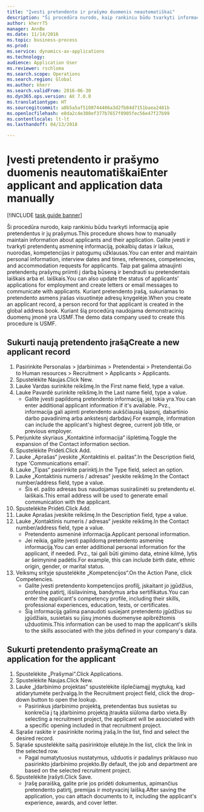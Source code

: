 ```yaml
--- 
title: "Įvesti pretendento ir prašymo duomenis neautomatiškai"
description: "Ši procedūra nurodo, kaip rankiniu būdu tvarkyti informaciją apie pretendentus ir jų prašymus."
author: kherr75
manager: AnnBe
ms.date: 11/14/2016
ms.topic: business-process
ms.prod: 
ms.service: dynamics-ax-applications
ms.technology: 
audience: Application User
ms.reviewer: rschloma
ms.search.scope: Operations
ms.search.region: Global
ms.author: kherr
ms.search.validFrom: 2016-06-30
ms.dyn365.ops.version: AX 7.0.0
ms.translationtype: HT
ms.sourcegitcommit: a8b5a5af5108744406a3d2fb84d7151baea2481b
ms.openlocfilehash: e0da2c4e308ef377b7657f0905fec56e47f27b99
ms.contentlocale: lt-lt
ms.lasthandoff: 04/13/2018

---
```

# <a name="enter-applicant-and-application-data-manually"></a><span data-ttu-id="bbae4-103">Įvesti pretendento ir prašymo duomenis neautomatiškai</span><span class="sxs-lookup"><span data-stu-id="bbae4-103">Enter applicant and application data manually</span></span>

[!INCLUDE [task guide banner](../../includes/task-guide-banner.md)]

<span data-ttu-id="bbae4-104">Ši procedūra nurodo, kaip rankiniu būdu tvarkyti informaciją apie pretendentus ir jų prašymus.</span><span class="sxs-lookup"><span data-stu-id="bbae4-104">This procedure shows how to manually maintain information about applicants and their application.</span></span>   <span data-ttu-id="bbae4-105">Galite įvesti ir tvarkyti pretendentų asmeninę informaciją, pokalbių datas ir laikus, nuorodas, kompetencijas ir patogumų užklausas.</span><span class="sxs-lookup"><span data-stu-id="bbae4-105">You can enter and maintain personal information, interview dates and times, references, competencies, and accommodation requests for applicants.</span></span> <span data-ttu-id="bbae4-106">Taip pat galima atnaujinti pretendentų prašymų priimti į darbą būseną ir bendrauti su pretendentais laiškais arba el. laiškais.</span><span class="sxs-lookup"><span data-stu-id="bbae4-106">You can also update the status of applicants’ applications for employment and create letters or email messages to communicate with applicants.</span></span> <span data-ttu-id="bbae4-107">Kuriant pretendento įrašą, sukuriamas to pretendento asmens įrašas visuotinėje adresų knygelėje.</span><span class="sxs-lookup"><span data-stu-id="bbae4-107">When you create an applicant record, a person record for that applicant is created in the global address book.</span></span>       <span data-ttu-id="bbae4-108">Kuriant šią procedūrą naudojama demonstracinių duomenų įmonė yra USMF.</span><span class="sxs-lookup"><span data-stu-id="bbae4-108">The demo data company used to create this procedure is USMF.</span></span>


## <a name="create-a-new-applicant-record"></a><span data-ttu-id="bbae4-109">Sukurti naują pretendento įrašą</span><span class="sxs-lookup"><span data-stu-id="bbae4-109">Create a new applicant record</span></span>
1. <span data-ttu-id="bbae4-110">Pasirinkite Personalas > Įdarbinimas > Pretendentai > Pretendentai.</span><span class="sxs-lookup"><span data-stu-id="bbae4-110">Go to Human resources > Recruitment > Applicants > Applicants.</span></span>
2. <span data-ttu-id="bbae4-111">Spustelėkite Naujas.</span><span class="sxs-lookup"><span data-stu-id="bbae4-111">Click New.</span></span>
3. <span data-ttu-id="bbae4-112">Lauke Vardas surinkite reikšmę.</span><span class="sxs-lookup"><span data-stu-id="bbae4-112">In the First name field, type a value.</span></span>
4. <span data-ttu-id="bbae4-113">Lauke Pavardė surinkite reikšmę.</span><span class="sxs-lookup"><span data-stu-id="bbae4-113">In the Last name field, type a value.</span></span>
    * <span data-ttu-id="bbae4-114">Galite įvesti papildomą pretendento informaciją, jei tokia yra.</span><span class="sxs-lookup"><span data-stu-id="bbae4-114">You can enter additional applicant information if it's available.</span></span> <span data-ttu-id="bbae4-115">Pvz., informacija gali apimti pretendento aukščiausią laipsnį, dabartinio darbo pavadinimą arba ankstesnį darbdavį.</span><span class="sxs-lookup"><span data-stu-id="bbae4-115">For example, information can include the applicant's highest degree, current job title, or previous employer.</span></span>  
5. <span data-ttu-id="bbae4-116">Perjunkite skyriaus „Kontaktinė informacija“ išplėtimą.</span><span class="sxs-lookup"><span data-stu-id="bbae4-116">Toggle the expansion of the Contact information section.</span></span>
6. <span data-ttu-id="bbae4-117">Spustelėkite Pridėti.</span><span class="sxs-lookup"><span data-stu-id="bbae4-117">Click Add.</span></span>
7. <span data-ttu-id="bbae4-118">Lauke „Aprašas“ įveskite „Kontaktinis el. paštas“.</span><span class="sxs-lookup"><span data-stu-id="bbae4-118">In the Description field, type 'Communications email'.</span></span>
8. <span data-ttu-id="bbae4-119">Lauke „Tipas“ pasirinkite parinktį.</span><span class="sxs-lookup"><span data-stu-id="bbae4-119">In the Type field, select an option.</span></span>
9. <span data-ttu-id="bbae4-120">Lauke „Kontaktinis numeris / adresas“ įveskite reikšmę.</span><span class="sxs-lookup"><span data-stu-id="bbae4-120">In the Contact number/address field, type a value.</span></span>
    * <span data-ttu-id="bbae4-121">Šis el. pašto adresas bus naudojamas susirašinėti su pretendentu el. laiškais.</span><span class="sxs-lookup"><span data-stu-id="bbae4-121">This email address will be used to generate email communication with the applicant.</span></span>  
10. <span data-ttu-id="bbae4-122">Spustelėkite Pridėti.</span><span class="sxs-lookup"><span data-stu-id="bbae4-122">Click Add.</span></span>
11. <span data-ttu-id="bbae4-123">Lauke Aprašas įveskite reikšmę.</span><span class="sxs-lookup"><span data-stu-id="bbae4-123">In the Description field, type a value.</span></span>
12. <span data-ttu-id="bbae4-124">Lauke „Kontaktinis numeris / adresas“ įveskite reikšmę.</span><span class="sxs-lookup"><span data-stu-id="bbae4-124">In the Contact number/address field, type a value.</span></span>
    * <span data-ttu-id="bbae4-125">Pretendento asmeninė informacija.</span><span class="sxs-lookup"><span data-stu-id="bbae4-125">Applicant personal information.</span></span>  
    * <span data-ttu-id="bbae4-126">Jei reikia, galite įvesti papildomą pretendento asmeninę informaciją.</span><span class="sxs-lookup"><span data-stu-id="bbae4-126">You can enter additional personal information for the applicant, if needed.</span></span> <span data-ttu-id="bbae4-127">Pvz., tai gali būti gimimo data, etninė kilmė, lytis ar šeimyninė padėtis.</span><span class="sxs-lookup"><span data-stu-id="bbae4-127">For example, this can include birth date, ethnic origin, gender, or marital status.</span></span>  
13. <span data-ttu-id="bbae4-128">Veiksmų srityje spustelėkite „Kompetencijos“.</span><span class="sxs-lookup"><span data-stu-id="bbae4-128">On the Action Pane, click Competencies.</span></span>
    * <span data-ttu-id="bbae4-129">Galite įvesti pretendento kompetencijos profilį, įskaitant jo įgūdžius, profesinę patirtį, išsilavinimą, bandymus arba sertifikatus.</span><span class="sxs-lookup"><span data-stu-id="bbae4-129">You can enter the applicant's competency profile, including their skills, professional experiences, education, tests, or certificates.</span></span>  
    * <span data-ttu-id="bbae4-130">Šią informaciją galima panaudoti susiejant pretendento įgūdžius su įgūdžiais, susietais su jūsų įmonės duomenyse apibrėžtomis užduotimis.</span><span class="sxs-lookup"><span data-stu-id="bbae4-130">This information can be used to map the applicant's skills to the skills associated with the jobs defined in your company's data.</span></span>   

## <a name="create-an-application-for-the-applicant"></a><span data-ttu-id="bbae4-131">Sukurti pretendento prašymą</span><span class="sxs-lookup"><span data-stu-id="bbae4-131">Create an application for the applicant</span></span>
1. <span data-ttu-id="bbae4-132">Spustelėkite „Prašymai“.</span><span class="sxs-lookup"><span data-stu-id="bbae4-132">Click Applications.</span></span>
2. <span data-ttu-id="bbae4-133">Spustelėkite Naujas.</span><span class="sxs-lookup"><span data-stu-id="bbae4-133">Click New.</span></span>
3. <span data-ttu-id="bbae4-134">Lauke „Įdarbinimo projektas“ spustelėkite išplečiamąjį mygtuką, kad atidarytumėte peržvalgą.</span><span class="sxs-lookup"><span data-stu-id="bbae4-134">In the Recruitment project field, click the drop-down button to open the lookup.</span></span>
    * <span data-ttu-id="bbae4-135">Pasirinkus įdarbinimo projektą, pretendentas bus susietas su konkrečia į tą įdarbinimo projektą įtraukta siūloma darbo vieta.</span><span class="sxs-lookup"><span data-stu-id="bbae4-135">By selecting a recruitment project, the applicant will be associated with a specific opening included in that recruitment project.</span></span>  
4. <span data-ttu-id="bbae4-136">Sąraše raskite ir pasirinkite norimą įrašą.</span><span class="sxs-lookup"><span data-stu-id="bbae4-136">In the list, find and select the desired record.</span></span>
5. <span data-ttu-id="bbae4-137">Sąraše spustelėkite saitą pasirinktoje eilutėje.</span><span class="sxs-lookup"><span data-stu-id="bbae4-137">In the list, click the link in the selected row.</span></span>
    * <span data-ttu-id="bbae4-138">Pagal numatytuosius nustatymus, užduotis ir padalinys priklauso nuo pasirinkto įdarbinimo projekto.</span><span class="sxs-lookup"><span data-stu-id="bbae4-138">By default, the job and department are based on the selected recruitment project.</span></span>  
6. <span data-ttu-id="bbae4-139">Spustelėkite Įrašyti.</span><span class="sxs-lookup"><span data-stu-id="bbae4-139">Click Save.</span></span>
    * <span data-ttu-id="bbae4-140">Įrašę paraišką, galite prie jos pridėti dokumentus, apimančius pretendento patirtį, premijas ir motyvacinį laišką.</span><span class="sxs-lookup"><span data-stu-id="bbae4-140">After saving the application, you can attach documents to it, including the applicant's experience, awards, and cover letter.</span></span>  


